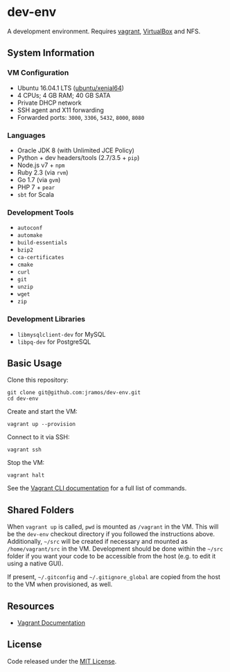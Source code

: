 # dev-env

A development environment. Requires [vagrant](http://www.vagrantup.com/downloads.html), [VirtualBox](https://www.virtualbox.org/wiki/Downloads) and NFS.

## System Information

### VM Configuration

  * Ubuntu 16.04.1 LTS ([ubuntu/xenial64](https://atlas.hashicorp.com/ubuntu/boxes/xenial64))
  * 4 CPUs; 4 GB RAM; 40 GB SATA
  * Private DHCP network
  * SSH agent and X11 forwarding
  * Forwarded ports: `3000`, `3306`, `5432`, `8000`, `8080`

### Languages

  * Oracle JDK 8 (with Unlimited JCE Policy)
  * Python + dev headers/tools (2.7/3.5 + `pip`)
  * Node.js v7 + `npm`
  * Ruby 2.3 (via `rvm`)
  * Go 1.7 (via `gvm`)
  * PHP 7 + `pear`
  * `sbt` for Scala

### Development Tools

  * `autoconf`
  * `automake`
  * `build-essentials`
  * `bzip2`
  * `ca-certificates`
  * `cmake`
  * `curl`
  * `git`
  * `unzip`
  * `wget`
  * `zip`

### Development Libraries

  * `libmysqlclient-dev` for MySQL
  * `libpq-dev` for PostgreSQL

## Basic Usage

Clone this repository:

    git clone git@github.com:jramos/dev-env.git
    cd dev-env

Create and start the VM:

    vagrant up --provision

Connect to it via SSH:

    vagrant ssh

Stop the VM:

    vagrant halt

See the [Vagrant CLI documentation](https://docs.vagrantup.com/v2/cli/index.html) for a full list of commands.

## Shared Folders

When `vagrant up` is called, `pwd` is mounted as `/vagrant` in the VM. This will be the `dev-env` checkout directory if you followed the instructions above. Additionally, `~/src` will be created if necessary and mounted as `/home/vagrant/src` in the VM. Development should be done within the `~/src` folder if you want your code to be accessible from the host (e.g. to edit it using a native GUI).

If present, `~/.gitconfig` and `~/.gitignore_global` are copied from the host to the VM when provisioned, as well.

## Resources

  * [Vagrant Documentation](https://docs.vagrantup.com/v2/)

## License

Code released under the [MIT License](LICENSE).
